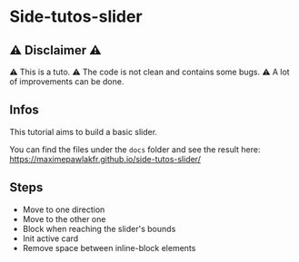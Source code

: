 # Side-tutos-slider

## ⚠️ Disclaimer ⚠️

⚠️ This is a tuto.
⚠️ The code is not clean and contains some bugs.
⚠️ A lot of improvements can be done.

## Infos

This tutorial aims to build a basic slider.

You can find the files under the `docs` folder and see the result here: https://maximepawlakfr.github.io/side-tutos-slider/

## Steps

- Move to one direction
- Move to the other one
- Block when reaching the slider's bounds
- Init active card
- Remove space between inline-block elements
